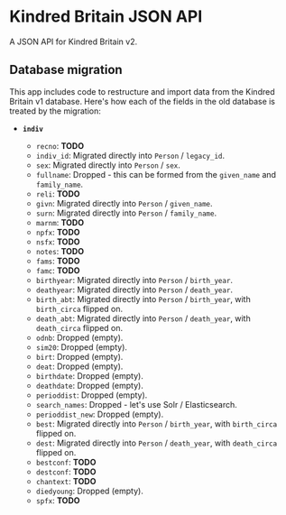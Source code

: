 # Kindred Britain JSON API

A JSON API for Kindred Britain v2.

## Database migration

This app includes code to restructure and import data from the Kindred Britain v1 database. Here's how each of the fields in the old database is treated by the migration:

- **`indiv`**

  - `recno`: **TODO**
  - `indiv_id`: Migrated directly into `Person` / `legacy_id`.
  - `sex`: Migrated directly into `Person` / `sex`.
  - `fullname`: Dropped - this can be formed from the `given_name` and `family_name`.
  - `reli`: **TODO**
  - `givn`: Migrated directly into `Person` / `given_name`.
  - `surn`: Migrated directly into `Person` / `family_name`.
  - `marnm`: **TODO**
  - `npfx`: **TODO**
  - `nsfx`: **TODO**
  - `notes`: **TODO**
  - `fams`: **TODO**
  - `famc`: **TODO**
  - `birthyear`: Migrated directly into `Person` / `birth_year`.
  - `deathyear`: Migrated directly into `Person` / `death_year`.
  - `birth_abt`: Migrated directly into `Person` / `birth_year`, with `birth_circa` flipped on.
  - `death_abt`: Migrated directly into `Person` / `death_year`, with `death_circa` flipped on.
  - `odnb`: Dropped (empty).
  - `sim20`: Dropped (empty).
  - `birt`: Dropped (empty).
  - `deat`: Dropped (empty).
  - `birthdate`: Dropped (empty).
  - `deathdate`: Dropped (empty).
  - `perioddist`: Dropped (empty).
  - `search_names`: Dropped - let's use Solr / Elasticsearch.
  - `perioddist_new`: Dropped (empty).
  - `best`: Migrated directly into `Person` / `birth_year`, with `birth_circa` flipped on.
  - `dest`: Migrated directly into `Person` / `death_year`, with `death_circa` flipped on.
  - `bestconf`: **TODO**
  - `destconf`: **TODO**
  - `chantext`: **TODO**
  - `diedyoung`: Dropped (empty).
  - `spfx`: **TODO**
